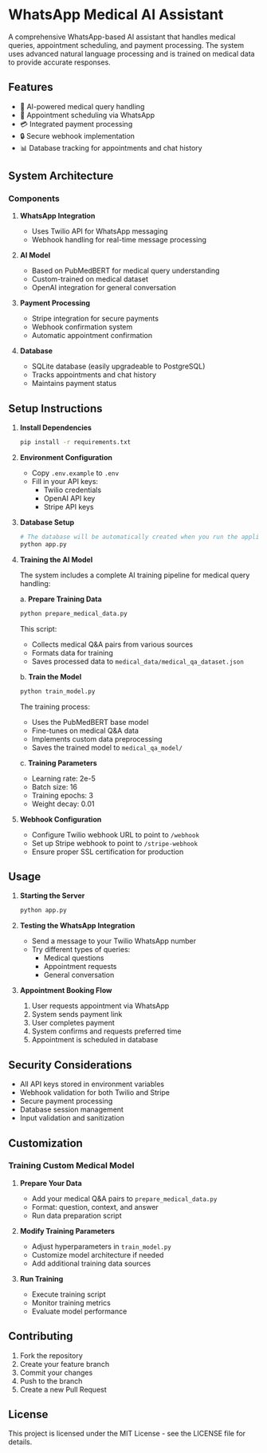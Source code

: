 # WhatsApp Medical AI Assistant

A comprehensive WhatsApp-based AI assistant that handles medical queries, appointment scheduling, and payment processing. The system uses advanced natural language processing and is trained on medical data to provide accurate responses.

## Features

- 🤖 AI-powered medical query handling
- 📅 Appointment scheduling via WhatsApp
- 💳 Integrated payment processing
- 🔒 Secure webhook implementation
- 📊 Database tracking for appointments and chat history

## System Architecture

### Components

1. **WhatsApp Integration**
   - Uses Twilio API for WhatsApp messaging
   - Webhook handling for real-time message processing

2. **AI Model**
   - Based on PubMedBERT for medical query understanding
   - Custom-trained on medical dataset
   - OpenAI integration for general conversation

3. **Payment Processing**
   - Stripe integration for secure payments
   - Webhook confirmation system
   - Automatic appointment confirmation

4. **Database**
   - SQLite database (easily upgradeable to PostgreSQL)
   - Tracks appointments and chat history
   - Maintains payment status

## Setup Instructions

1. **Install Dependencies**
   ```bash
   pip install -r requirements.txt
   ```

2. **Environment Configuration**
   - Copy `.env.example` to `.env`
   - Fill in your API keys:
     - Twilio credentials
     - OpenAI API key
     - Stripe API keys

3. **Database Setup**
   ```bash
   # The database will be automatically created when you run the application
   python app.py
   ```

4. **Training the AI Model**

   The system includes a complete AI training pipeline for medical query handling:

   a. **Prepare Training Data**
   ```bash
   python prepare_medical_data.py
   ```
   This script:
   - Collects medical Q&A pairs from various sources
   - Formats data for training
   - Saves processed data to `medical_data/medical_qa_dataset.json`

   b. **Train the Model**
   ```bash
   python train_model.py
   ```
   The training process:
   - Uses the PubMedBERT base model
   - Fine-tunes on medical Q&A data
   - Implements custom data preprocessing
   - Saves the trained model to `medical_qa_model/`

   c. **Training Parameters**
   - Learning rate: 2e-5
   - Batch size: 16
   - Training epochs: 3
   - Weight decay: 0.01

5. **Webhook Configuration**
   - Configure Twilio webhook URL to point to `/webhook`
   - Set up Stripe webhook to point to `/stripe-webhook`
   - Ensure proper SSL certification for production

## Usage

1. **Starting the Server**
   ```bash
   python app.py
   ```

2. **Testing the WhatsApp Integration**
   - Send a message to your Twilio WhatsApp number
   - Try different types of queries:
     - Medical questions
     - Appointment requests
     - General conversation

3. **Appointment Booking Flow**
   1. User requests appointment via WhatsApp
   2. System sends payment link
   3. User completes payment
   4. System confirms and requests preferred time
   5. Appointment is scheduled in database

## Security Considerations

- All API keys stored in environment variables
- Webhook validation for both Twilio and Stripe
- Secure payment processing
- Database session management
- Input validation and sanitization

## Customization

### Training Custom Medical Model

1. **Prepare Your Data**
   - Add your medical Q&A pairs to `prepare_medical_data.py`
   - Format: question, context, and answer
   - Run data preparation script

2. **Modify Training Parameters**
   - Adjust hyperparameters in `train_model.py`
   - Customize model architecture if needed
   - Add additional training data sources

3. **Run Training**
   - Execute training script
   - Monitor training metrics
   - Evaluate model performance

## Contributing

1. Fork the repository
2. Create your feature branch
3. Commit your changes
4. Push to the branch
5. Create a new Pull Request

## License

This project is licensed under the MIT License - see the LICENSE file for details.
